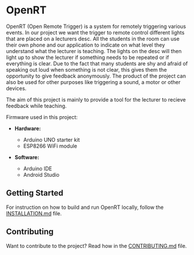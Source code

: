 # OpenRT

OpenRT (Open Remote Trigger) is a system for remotely triggering various events.
In our project we want the trigger to remote control different lights that are placed on a lecturers desc. All the students in the room can use their own phone and our application to indicate on what level they understand what the lecturer is teaching. The lights on the desc will then light up to show the lecturer if something needs to be repeated or if everything is clear. Due to the fact that many students are shy and afraid of speaking out loud when something is not clear, this gives them the opportunity to give feedback anonymously. 
The product of the project can also be used for other purposes like triggering a sound, a motor or other devices. 

The aim of this project is mainly to provide a tool for the lecturer to recieve feedback while teaching. 

Firmware used in this project:

* **Hardware:**
  * Arduino UNO starter kit
  * ESP8266 WiFi module

* **Software:**
  * Arduino IDE
  * Android Studio

## Getting Started

For instruction on how to build and run OpenRT locally, follow the [INSTALLATION.md](INSTALLATION.md) file.

## Contributing

Want to contribute to the project? Read how in the [CONTRIBUTING.md](CONTRIBUTING.md) file.

